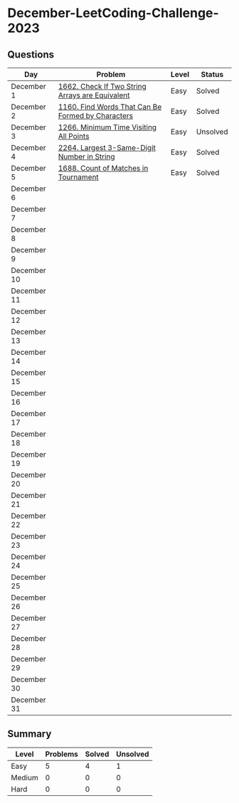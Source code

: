 # December-LeetCoding-Challenge-2023

## Questions
| Day | Problem | Level | Status |
| --- | --- | --- | --- |
| December 1 | [1662. Check If Two String Arrays are Equivalent](https://leetcode.com/problems/check-if-two-string-arrays-are-equivalent/) | Easy | Solved |
| December 2 | [1160. Find Words That Can Be Formed by Characters](https://leetcode.com/problems/find-words-that-can-be-formed-by-characters/) | Easy | Solved |
| December 3 | [1266. Minimum Time Visiting All Points](https://leetcode.com/problems/minimum-time-visiting-all-points/) | Easy | Unsolved |
| December 4 | [2264. Largest 3-Same-Digit Number in String](https://leetcode.com/problems/largest-3-same-digit-number-in-string/) | Easy | Solved |
| December 5 | [1688. Count of Matches in Tournament](https://leetcode.com/problems/count-of-matches-in-tournament/) | Easy | Solved |
| December 6 | []() |  |  |
| December 7 | []() |  |  |
| December 8 | []() |  |  |
| December 9 | []() |  |  |
| December 10 | []() |  |  |
| December 11 | []() |  |  |
| December 12 | []() |  |  |
| December 13 | []() |  |  |
| December 14 | []() |  |  |
| December 15 | []() |  |  |
| December 16 | []() |  |  |
| December 17 | []() |  |  |
| December 18 | []() |  |  |
| December 19 | []() |  |  |
| December 20 | []() |  |  |
| December 21 | []() |  |  |
| December 22 | []() |  |  |
| December 23 | []() |  |  |
| December 24 | []() |  |  |
| December 25 | []() |  |  |
| December 26 | []() |  |  |
| December 27 | []() |  |  |
| December 28 | []() |  |  |
| December 29 | []() |  |  |
| December 30 | []() |  |  |
| December 31 | []() |  |  |



## Summary
| Level  | Problems | Solved | Unsolved |
| ---    | --- | --- | --- |
| Easy   | 5 | 4 | 1 |
| Medium | 0 | 0 | 0 |
| Hard   | 0 | 0 | 0 |
